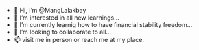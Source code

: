 - 👋 Hi, I’m @MangLalakbay
- 👀 I’m interested in all new learnings...
- 🌱 I’m currently learnig how to have financial stability freedom...
- 💞️ I’m looking to collaborate to all...
- 📫 visit me in person or reach me at my place.

<!---
MangLalakbay/MangLalakbay is a ✨ special ✨ repository because its `README.md` (this file) appears on your GitHub profile.
You can click the Preview link to take a look at your changes.
--->
